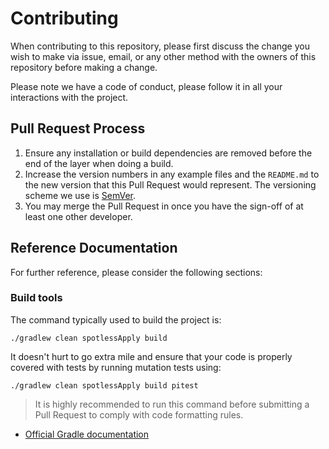 # Contributing

When contributing to this repository, please first discuss the change you wish to make via issue,
email, or any other method with the owners of this repository before making a change.

Please note we have a code of conduct, please follow it in all your interactions with the project.

## Pull Request Process

1. Ensure any installation or build dependencies are removed before the end of the layer when doing a
   build.
2. Increase the version numbers in any example files and the `README.md` to the new version that this
   Pull Request would represent. The versioning scheme we use is [SemVer](http://semver.org/).
3. You may merge the Pull Request in once you have the sign-off of at least one other developer.

## Reference Documentation

For further reference, please consider the following sections:

### Build tools

The command typically used to build the project is:

```shell
./gradlew clean spotlessApply build
```

It doesn't hurt to go extra mile and ensure that your code is properly covered with tests by running mutation tests
using:

```shell
./gradlew clean spotlessApply build pitest
```

> It is highly recommended to run this command before submitting a Pull Request to comply with code formatting rules.

* [Official Gradle documentation](https://docs.gradle.org)
